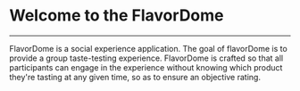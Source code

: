 # Welcome to the FlavorDome
------

FlavorDome is a social experience application. The goal of flavorDome is to provide a
group taste-testing experience. FlavorDome is crafted so that all participants can engage in the
experience without knowing which product they're tasting at any given time, so as to ensure
an objective rating.


